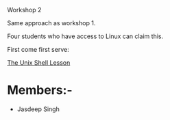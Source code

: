 Workshop 2

Same approach as workshop 1.

Four students who have access to Linux can claim this.

First come first serve:

[The Unix Shell Lesson](https://swcarpentry.github.io/shell-novice/)


# Members:- 
- Jasdeep Singh
